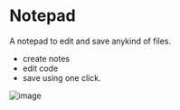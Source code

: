 # Notepad

A notepad to edit and save anykind of files.

- create notes
- edit code
- save using one click.

![image](https://user-images.githubusercontent.com/22127564/117110181-5eff5b80-ada3-11eb-912d-e0ad979b7204.png)
